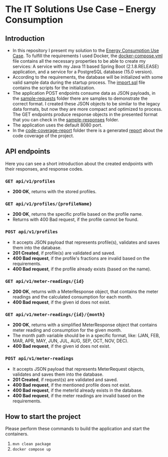 # The IT Solutions Use Case – Energy Consumption

## Introduction
* In this repository I present my solution to the [Energy Consumption Use Case](./requirements/use-case.pdf).
To fulfill the requirements I used Docker, the [docker-compose.yml](./docker-compose.yml) file contains all the necessary properties to be able to create my services: 
A service with my Java 11 based Spring Boot (2.1.8.RELEASE) application, and a service for a PostgreSQL database (15.0 version). 
* According to the requirements, the database will be initialized with some valid sample data during the startup process.
The [import.sql](./src/main/resources/import.sql) file contains the scripts for the initialization.
* The application POST endpoints consume data as JSON payloads, in the [sample-requests](./sample-requests) folder there are samples to demonstrate the correct format. 
I created these JSON objects to be similar to the legacy data formats, but now they are more compact and optimized to process.
The GET endpoints produce response objects in the presented format that you can check in the [sample-responses](./sample-responses) folder.
* The application uses the default 8080 port.
* In the [code-coverage-report](./code-coverage-report) folder there is a generated [report](./code-coverage-report/index.html) about the code coverage of the project.

## API endpoints
Here you can see a short introduction about the created endpoints with their responses, and response codes.

### `GET api/v1/profiles`
* **200 OK**, returns with the stored profiles.

### `GET api/v1/profiles/{profileName}`
* **200 OK**, returns the specific profile based on the profile name.
* Returns with 400 Bad request, if the profile cannot be found.

### `POST api/v1/profiles`
* It accepts JSON payload that represents profile(s), validates and saves them into the database.
* **201 Created**, if profile(s) are validated and saved.
* **400 Bad request**, if the profile's fractions are invalid based on the requirements.
* **400 Bad request**, if the profile already exists (based on the name).

### `GET api/v1/meter-readings/{id}`
* **200 OK**, returns with a MeterResponse object, that contains the meter readings and the calculated consumption for each month.
* **400 Bad request**, if the given id does not exist.

### `GET api/v1/meter-readings/{id}/{month}`
* **200 OK**, returns with a simplified MeterResponse object that contains meter reading and consumption for the given month.
* The month path variable should be in a specific format, like: (JAN, FEB, MAR, APR, MAY, JUN, JUL, AUG, SEP, OCT, NOV, DEC).
* **400 Bad request**, if the given id does not exist.

### `POST api/v1/meter-readings`
* It accepts JSON payload that represents MeterRequest objects, validates and saves them into the database.
* **201 Created**, if request(s) are validated and saved.
* **400 Bad request**, if the mentioned profile does not exist.
* **400 Bad request**, if the meterId already exists in the database.
* **400 Bad request**, if the meter readings are invalid based on the requirements.

## How to start the project
Please perform these commands to build the application and start the containers.
1. `mvn clean package`
2. `docker compose up`
